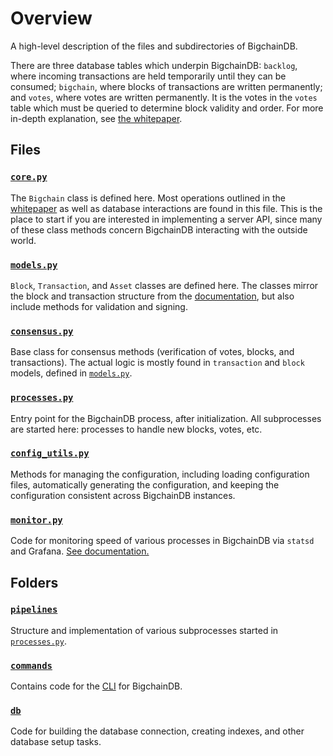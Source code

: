# Overview

A high-level description of the files and subdirectories of BigchainDB.

There are three database tables which underpin BigchainDB: `backlog`, where incoming transactions are held temporarily until they can be consumed; `bigchain`, where blocks of transactions are written permanently; and `votes`, where votes are written permanently.  It is the votes in the `votes` table which must be queried to determine block validity and order. For more in-depth explanation, see [the whitepaper](https://www.bigchaindb.com/whitepaper/).

## Files

### [`core.py`](./core.py)

The `Bigchain` class is defined here.  Most operations outlined in the [whitepaper](https://www.bigchaindb.com/whitepaper/) as well as database interactions are found in this file.  This is the place to start if you are interested in implementing a server API, since many of these class methods concern BigchainDB interacting with the outside world.

### [`models.py`](./models.py)

`Block`, `Transaction`, and `Asset` classes are defined here.  The classes mirror the block and transaction structure from the [documentation](https://docs.bigchaindb.com/projects/server/en/latest/topic-guides/models.html), but also include methods for validation and signing.

### [`consensus.py`](./config_utils.py)

Base class for consensus methods (verification of votes, blocks, and transactions).  The actual logic is mostly found in `transaction` and `block` models, defined in [`models.py`](./models.py).

### [`processes.py`](./processes.py)

Entry point for the BigchainDB process, after initialization.  All subprocesses are started here: processes to handle new blocks, votes, etc.

### [`config_utils.py`](./config_utils.py)

Methods for managing the configuration, including loading configuration files, automatically generating the configuration, and keeping the configuration consistent across BigchainDB instances.

### [`monitor.py`](./monitor.py)

Code for monitoring speed of various processes in BigchainDB via `statsd` and Grafana.  [See documentation.](https://docs.bigchaindb.com/projects/server/en/latest/clusters-feds/monitoring.html)

## Folders

### [`pipelines`](./pipelines)

Structure and implementation of various subprocesses started in [`processes.py`](./processes.py).

### [`commands`](./commands)

Contains code for the [CLI](https://docs.bigchaindb.com/projects/server/en/latest/server-reference/bigchaindb-cli.html) for BigchainDB.

### [`db`](./db)

Code for building the database connection, creating indexes, and other database setup tasks.

